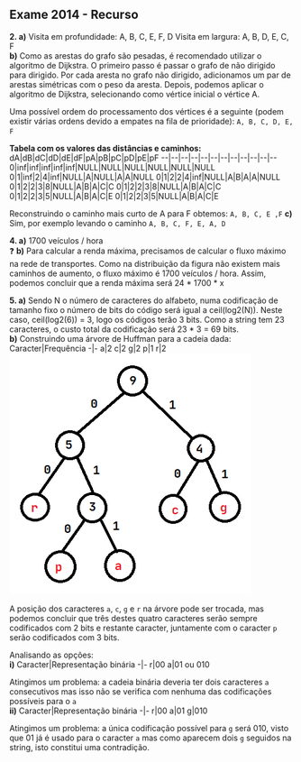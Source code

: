 ## Exame 2014 - Recurso

**2. a)** Visita em profundidade: A, B, C, E, F, D
Visita em largura: A, B, D, E, C, F  
**b)** Como as arestas do grafo são pesadas, é recomendado utilizar o algoritmo de Dijkstra. O primeiro passo é passar o grafo de não dirigido para dirigido. Por cada aresta no grafo não dirigido, adicionamos um par de arestas simétricas com o peso da aresta. Depois, podemos aplicar o algoritmo de Dijkstra, selecionando como vértice inicial o vértice A.

Uma possível ordem do processamento dos vértices é a seguinte (podem existir várias ordens devido a empates na fila de prioridade): `A, B, C, D, E, F`

**Tabela com os valores das distâncias e caminhos:**
dA|dB|dC|dD|dE|dF|pA|pB|pC|pD|pE|pF
--|--|--|--|--|--|--|--|--|--|--|--
0|inf|inf|inf|inf|inf|NULL|NULL|NULL|NULL|NULL|NULL
0|1|inf|2|4|inf|NULL|A|NULL|A|A|NULL
0|1|2|2|4|inf|NULL|A|B|A|A|NULL
0|1|2|2|3|8|NULL|A|B|A|C|C
0|1|2|2|3|8|NULL|A|B|A|C|C
0|1|2|2|3|5|NULL|A|B|A|C|E
0|1|2|2|3|5|NULL|A|B|A|C|E

Reconstruindo o caminho mais curto de A para F obtemos: `A, B, C, E ,F`
**c)** Sim, por exemplo levando o caminho `A, B, C, F, E, A, D`

**4. a)** 1700 veículos / hora  
❓ **b)** Para calcular a renda máxima, precisamos de calcular o fluxo máximo na rede de transportes. Como na distribuição da figura não existem mais caminhos de aumento, o fluxo máximo é 1700 veículos / hora.
Assim, podemos concluir que a renda máxima será 24 * 1700 * x

**5. a)** Sendo N o número de caracteres do alfabeto, numa codificação de tamanho fixo o número de bits do código será igual a ceil(log2(N)).
Neste caso, ceil(log2(6)) = 3, logo os códigos terão 3 bits. Como a string tem 23 caracteres, o custo total da codificação será 23 * 3 = 69 bits.  
**b)** Construindo uma árvore de Huffman para a cadeia dada:
Caracter|Frequência
-|-
a|2
c|2
g|2
p|1
r|2
![](Imagens/Huffman2014R.png)

A posição dos caracteres `a`, `c`, `g` e `r` na árvore pode ser trocada, mas podemos concluir que três destes quatro caracteres serão sempre codificados com 2 bits e restante caracter, juntamente com o caracter `p` serão codificados com 3 bits.

Analisando as opções:  
**i)**
Caracter|Representação binária
-|-
r|00
a|01 ou 010

Atingimos um problema: a cadeia binária deveria ter dois caracteres `a` consecutivos mas isso não se verifica com nenhuma das codificações possíveis para o `a`  
**ii)**
Caracter|Representação binária
-|-
r|00
a|01
g|010

Atingimos um problema: a única codificação possível para `g` será 010, visto que 01 já é usado para o caracter `a` mas como aparecem dois `g` seguidos na string, isto constitui uma contradição.